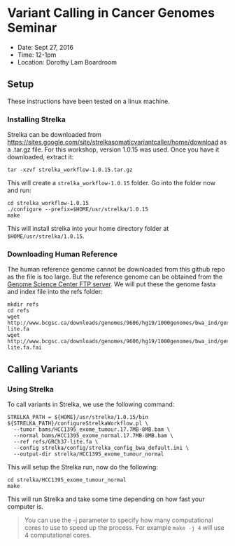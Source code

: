 # Variant Calling in Cancer Genomes Seminar

* Date: Sept 27, 2016
* Time: 12-1pm
* Location: Dorothy Lam Boardroom

## Setup

These instructions have been tested on a linux machine. 

### Installing Strelka

Strelka can be downloaded from https://sites.google.com/site/strelkasomaticvariantcaller/home/download as a .tar.gz file. For this workshop, version 1.0.15 was used. Once you have it downloaded, extract it:

```
tar -xzvf strelka_workflow-1.0.15.tar.gz
```

This will create a `strelka_workflow-1.0.15` folder. Go into the folder now and run:

```
cd strelka_workflow-1.0.15
./configure --prefix=$HOME/usr/strelka/1.0.15
make
```

This will install strelka into your home directory folder at `$HOME/usr/strelka/1.0.15`. 

### Downloading Human Reference

The human reference genome cannot be downloaded from this github repo as the file is too large. But the reference genome can be obtained from the [Genome Science Center FTP server](http://www.bcgsc.ca/downloads/genomes/9606/hg19/1000genomes/bwa_ind/genome/). We will put these the genome fasta and index file into the refs folder:

```
mkdir refs
cd refs
wget http://www.bcgsc.ca/downloads/genomes/9606/hg19/1000genomes/bwa_ind/genome/GRCh37-lite.fa
wget http://www.bcgsc.ca/downloads/genomes/9606/hg19/1000genomes/bwa_ind/genome/GRCh37-lite.fa.fai
```

## Calling Variants

### Using Strelka

To call variants in Strelka, we use the following command:

```
STRELKA_PATH = ${HOME}/usr/strelka/1.0.15/bin
${STRELKA_PATH}/configureStrelkaWorkflow.pl \
  --tumor bams/HCC1395_exome_tumour.17.7MB-8MB.bam \
  --normal bams/HCC1395_exome_normal.17.7MB-8MB.bam \
  --ref refs/GRCh37-lite.fa \
  --config strelka/config/strelka_config_bwa_default.ini \
  --output-dir strelka/HCC1395_exome_tumour_normal
```

This will setup the Strelka run, now do the following:

```
cd strelka/HCC1395_exome_tumour_normal
make
```

This will run Strelka and take some time depending on how fast your computer is. 

> You can use the -j parameter to specify how many computational cores to use to speed up the process. For example `make -j 4` will use 4 computational cores. 

